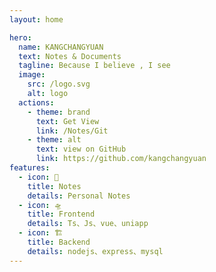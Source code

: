```yaml
---
layout: home

hero:
  name: KANGCHANGYUAN
  text: Notes & Documents
  tagline: Because I believe , I see
  image:
    src: /logo.svg
    alt: logo
  actions:
    - theme: brand
      text: Get View
      link: /Notes/Git
    - theme: alt
      text: view on GitHub
      link: https://github.com/kangchangyuan
features:
  - icon: 📓
    title: Notes
    details: Personal Notes
  - icon: 🛸
    title: Frontend
    details: Ts、Js、vue、uniapp
  - icon: 🏗️
    title: Backend
    details: nodejs、express、mysql
---
```

